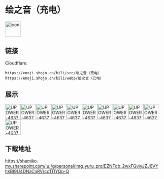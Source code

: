 # 绘之音（充电）
<img src="https://emoji.shojo.cn/bili/src/绘之音（充电）/icon.png" width="50" height="50" alt="icon">

## 链接
Cloudflare:
```
https://emoji.shojo.cn/bili/src/绘之音（充电）
https://emoji.shojo.cn/bili/webp/绘之音（充电）
```
## 展示
<img src="https://emoji.shojo.cn/bili/src/绘之音（充电）/UPOWER-4637682-递裙子.png" width="50" height="50" alt="UPOWER-4637682-递裙子"><img src="https://emoji.shojo.cn/bili/src/绘之音（充电）/UPOWER-4637682-剪刀.png" width="50" height="50" alt="UPOWER-4637682-剪刀"><img src="https://emoji.shojo.cn/bili/src/绘之音（充电）/UPOWER-4637682-盯.png" width="50" height="50" alt="UPOWER-4637682-盯"><img src="https://emoji.shojo.cn/bili/src/绘之音（充电）/UPOWER-4637682-喝红茶.png" width="50" height="50" alt="UPOWER-4637682-喝红茶"><img src="https://emoji.shojo.cn/bili/src/绘之音（充电）/UPOWER-4637682-辣眼睛.png" width="50" height="50" alt="UPOWER-4637682-辣眼睛"><img src="https://emoji.shojo.cn/bili/src/绘之音（充电）/UPOWER-4637682-吃面包.png" width="50" height="50" alt="UPOWER-4637682-吃面包"><img src="https://emoji.shojo.cn/bili/src/绘之音（充电）/UPOWER-4637682-咖啡.png" width="50" height="50" alt="UPOWER-4637682-咖啡"><img src="https://emoji.shojo.cn/bili/src/绘之音（充电）/UPOWER-4637682-若有所思.png" width="50" height="50" alt="UPOWER-4637682-若有所思"><img src="https://emoji.shojo.cn/bili/src/绘之音（充电）/UPOWER-4637682-感兴趣.png" width="50" height="50" alt="UPOWER-4637682-感兴趣"><img src="https://emoji.shojo.cn/bili/src/绘之音（充电）/UPOWER-4637682-惊.png" width="50" height="50" alt="UPOWER-4637682-惊"><img src="https://emoji.shojo.cn/bili/src/绘之音（充电）/UPOWER-4637682-QAQ.png" width="50" height="50" alt="UPOWER-4637682-QAQ">

## 下载地址

https://shamiko-my.sharepoint.com/:u:/g/personal/img_yuru_pro/EZNFdb_2wxFGviyJZJ6VYhkBI9U4DNaCnRVrco1TIYQp-Q